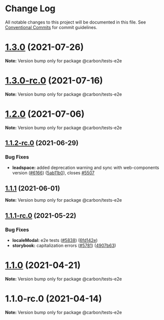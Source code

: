 # Change Log

All notable changes to this project will be documented in this file.
See [Conventional Commits](https://conventionalcommits.org) for commit guidelines.

# [1.3.0](https://github.com/carbon-design-system/carbon-for-ibm-dotcom/compare/@carbon/tests-e2e@1.3.0-rc.0...@carbon/tests-e2e@1.3.0) (2021-07-26)

**Note:** Version bump only for package @carbon/tests-e2e





# [1.3.0-rc.0](https://github.com/carbon-design-system/carbon-for-ibm-dotcom/compare/@carbon/tests-e2e@1.2.0...@carbon/tests-e2e@1.3.0-rc.0) (2021-07-16)

**Note:** Version bump only for package @carbon/tests-e2e





# [1.2.0](https://github.com/carbon-design-system/carbon-for-ibm-dotcom/compare/@carbon/tests-e2e@1.1.2-rc.0...@carbon/tests-e2e@1.2.0) (2021-07-06)

**Note:** Version bump only for package @carbon/tests-e2e





## [1.1.2-rc.0](https://github.com/carbon-design-system/carbon-for-ibm-dotcom/compare/@carbon/tests-e2e@1.1.1...@carbon/tests-e2e@1.1.2-rc.0) (2021-06-29)


### Bug Fixes

* **leadspace:** added deprecation warning and sync with web-components version ([#6166](https://github.com/carbon-design-system/carbon-for-ibm-dotcom/issues/6166)) ([5ab11b0](https://github.com/carbon-design-system/carbon-for-ibm-dotcom/commit/5ab11b0)), closes [#5507](https://github.com/carbon-design-system/carbon-for-ibm-dotcom/issues/5507)





## [1.1.1](https://github.com/carbon-design-system/carbon-for-ibm-dotcom/compare/@carbon/tests-e2e@1.1.1-rc.0...@carbon/tests-e2e@1.1.1) (2021-06-01)

**Note:** Version bump only for package @carbon/tests-e2e





## [1.1.1-rc.0](https://github.com/carbon-design-system/carbon-for-ibm-dotcom/compare/@carbon/tests-e2e@1.1.0...@carbon/tests-e2e@1.1.1-rc.0) (2021-05-22)


### Bug Fixes

* **localeModal:** e2e tests ([#5838](https://github.com/carbon-design-system/carbon-for-ibm-dotcom/issues/5838)) ([6fd142e](https://github.com/carbon-design-system/carbon-for-ibm-dotcom/commit/6fd142e))
* **storybook:** capitalization errors ([#5781](https://github.com/carbon-design-system/carbon-for-ibm-dotcom/issues/5781)) ([4907b63](https://github.com/carbon-design-system/carbon-for-ibm-dotcom/commit/4907b63))





# [1.1.0](https://github.com/carbon-design-system/carbon-for-ibm-dotcom/compare/@carbon/tests-e2e@1.1.0-rc.0...@carbon/tests-e2e@1.1.0) (2021-04-21)

**Note:** Version bump only for package @carbon/tests-e2e





# 1.1.0-rc.0 (2021-04-14)

**Note:** Version bump only for package @carbon/tests-e2e
